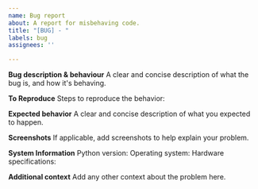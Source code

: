 ```yaml
---
name: Bug report
about: A report for misbehaving code.
title: "[BUG] - "
labels: bug
assignees: ''

---
```


**Bug description & behaviour**
A clear and concise description of what the bug is, and how it's behaving.

**To Reproduce**
Steps to reproduce the behavior:

**Expected behavior**
A clear and concise description of what you expected to happen.

**Screenshots**
If applicable, add screenshots to help explain your problem.

**System Information**
Python version:
Operating system:
Hardware specifications:

**Additional context**
Add any other context about the problem here.
